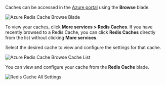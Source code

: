 Caches can be accessed in the [Azure portal](https://portal.azure.com) using the **Browse** blade.

![Azure Redis Cache Browse Blade](https://docstestmedia1.blob.core.windows.net/azure-media/includes/media/redis-cache-browse/redis-cache-browse.png)

To view your caches, click **More services > Redis Caches**. If you have recently browsed to a Redis Cache, you can click **Redis Caches** directly from the list without clicking **More services**.

Select the desired cache to view and configure the settings for that cache.

![Azure Redis Cache Browse Cache List](https://docstestmedia1.blob.core.windows.net/azure-media/includes/media/redis-cache-browse/redis-caches.png)

You can view and configure your cache from the **Redis Cache** blade.

![Redis Cache All Settings](https://docstestmedia1.blob.core.windows.net/azure-media/includes/media/redis-cache-browse/redis-cache-blade.png)




